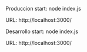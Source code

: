 Produccion
start:
node index.js

URL:
http://localhost:3000/


Desarrollo
start:
node index.js

URL:
http://localhost:3000/
